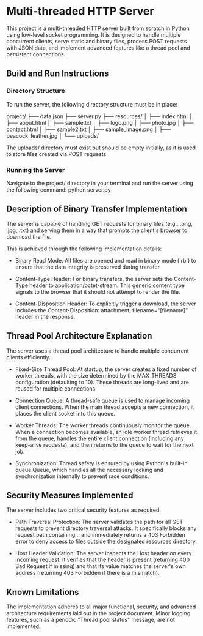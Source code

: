 # Multi-threaded HTTP Server
This project is a multi-threaded HTTP server built from scratch in Python using low-level socket programming. It is designed to handle multiple concurrent clients, serve static and binary files, process POST requests with JSON data, and implement advanced features like a thread pool and persistent connections.

## Build and Run Instructions

### Directory Structure
To run the server, the following directory structure must be in place:

project/
├── data.json
├── server.py
├── resources/
│   ├── index.html
│   ├── about.html
│   ├── sample.txt
│   ├── logo.png
│   ├── photo.jpg
│   ├── contact.html
│   ├── sample2.txt
│   ├── sample_image.png
│   ├── peacock_feather.jpg
│   └── uploads/

The uploads/ directory must exist but should be empty initially, as it is used to store files created via POST requests.

### Running the Server
Navigate to the project/ directory in your terminal and run the server using the following command:
python server.py 

## Description of Binary Transfer Implementation
The server is capable of handling GET requests for binary files (e.g., .png, .jpg, .txt) and serving them in a way that prompts the client's browser to download the file.

This is achieved through the following implementation details:


- Binary Read Mode: All files are opened and read in binary mode ('rb') to ensure that the data integrity is preserved during transfer.



- Content-Type Header: For binary transfers, the server sets the Content-Type header to application/octet-stream. This generic content type signals to the browser that it should not attempt to render the file.


- Content-Disposition Header: To explicitly trigger a download, the server includes the Content-Disposition: attachment; filename="[filename]" header in the response.

## Thread Pool Architecture Explanation
The server uses a thread pool architecture to handle multiple concurrent clients efficiently.


- Fixed-Size Thread Pool: At startup, the server creates a fixed number of worker threads, with the size determined by the MAX_THREADS configuration (defaulting to 10). These threads are long-lived and are reused for multiple connections.



- Connection Queue: A thread-safe queue is used to manage incoming client connections. When the main thread accepts a new connection, it places the client socket into this queue.


- Worker Threads: The worker threads continuously monitor the queue. When a connection becomes available, an idle worker thread retrieves it from the queue, handles the entire client connection (including any keep-alive requests), and then returns to the queue to wait for the next job.


- Synchronization: Thread safety is ensured by using Python's built-in queue.Queue, which handles all the necessary locking and synchronization internally to prevent race conditions.

## Security Measures Implemented
The server includes two critical security features as required:


- Path Traversal Protection: The server validates the path for all GET requests to prevent directory traversal attacks. It specifically blocks any request path containing .. and immediately returns a 403 Forbidden error to deny access to files outside the designated resources directory.



- Host Header Validation: The server inspects the Host header on every incoming request. It verifies that the header is present (returning 400 Bad Request if missing) and that its value matches the server's own address (returning 403 Forbidden if there is a mismatch).

## Known Limitations
The implementation adheres to all major functional, security, and advanced architecture requirements laid out in the project document. Minor logging features, such as a periodic "Thread pool status" message, are not implemented.
